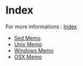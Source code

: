 # Index

For more informations : [Index](https://github.com/damln/AdminTools)

- [Sed Memo](https://github.com/damln/AdminTools/blob/master/others/sed_memo.md)
- [Unix Memo](https://github.com/damln/AdminTools/blob/master/others/unix_memo.md)
- [Windows Memo](https://github.com/damln/AdminTools/blob/master/others/windows_memo.md)
- [OSX Memo](https://github.com/damln/AdminTools/blob/master/others/osx_memo.md)